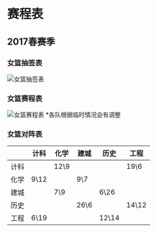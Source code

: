 # 赛程表

## 2017春赛季
### 女篮抽签表
![女篮抽签表](http://7xv2os.com1.z0.glb.clouddn.com/2017_spring_draw.PNG)

### 女篮赛程表
![女篮赛程表](http://7xv2os.com1.z0.glb.clouddn.com/2017_spring_schedule.JPG)
*各队根据临时情况会有调整

### 女篮对阵表
|   |计科  |化学  |建城  |历史 |工程  |
|---|-----|-----|-----|-----|-----|
|计科|     | 12\9|     |     | 19\6|
|化学| 9\12|     |  9\7|     |     |
|建城|     |  7\9|     | 6\26|     |
|历史|     |     | 26\6|     |14\12|
|工程| 6\19|     |     |12\14|     |
